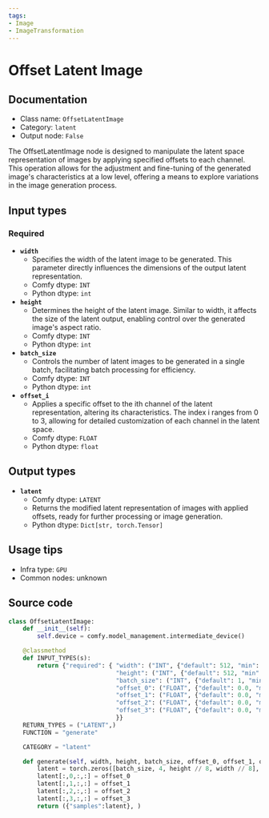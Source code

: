 ```yaml
---
tags:
- Image
- ImageTransformation
---
```


# Offset Latent Image
## Documentation
- Class name: `OffsetLatentImage`
- Category: `latent`
- Output node: `False`

The OffsetLatentImage node is designed to manipulate the latent space representation of images by applying specified offsets to each channel. This operation allows for the adjustment and fine-tuning of the generated image's characteristics at a low level, offering a means to explore variations in the image generation process.
## Input types
### Required
- **`width`**
    - Specifies the width of the latent image to be generated. This parameter directly influences the dimensions of the output latent representation.
    - Comfy dtype: `INT`
    - Python dtype: `int`
- **`height`**
    - Determines the height of the latent image. Similar to width, it affects the size of the latent output, enabling control over the generated image's aspect ratio.
    - Comfy dtype: `INT`
    - Python dtype: `int`
- **`batch_size`**
    - Controls the number of latent images to be generated in a single batch, facilitating batch processing for efficiency.
    - Comfy dtype: `INT`
    - Python dtype: `int`
- **`offset_i`**
    - Applies a specific offset to the ith channel of the latent representation, altering its characteristics. The index i ranges from 0 to 3, allowing for detailed customization of each channel in the latent space.
    - Comfy dtype: `FLOAT`
    - Python dtype: `float`
## Output types
- **`latent`**
    - Comfy dtype: `LATENT`
    - Returns the modified latent representation of images with applied offsets, ready for further processing or image generation.
    - Python dtype: `Dict[str, torch.Tensor]`
## Usage tips
- Infra type: `GPU`
- Common nodes: unknown


## Source code
```python
class OffsetLatentImage:
    def __init__(self):
        self.device = comfy.model_management.intermediate_device()

    @classmethod
    def INPUT_TYPES(s):
        return {"required": { "width": ("INT", {"default": 512, "min": 16, "max": MAX_RESOLUTION, "step": 8}),
                              "height": ("INT", {"default": 512, "min": 16, "max": MAX_RESOLUTION, "step": 8}),
                              "batch_size": ("INT", {"default": 1, "min": 1, "max": 4096}),
                              "offset_0": ("FLOAT", {"default": 0.0, "min": -10.0, "max": 10.0, "step": 0.1,  "round": 0.1}),
                              "offset_1": ("FLOAT", {"default": 0.0, "min": -10.0, "max": 10.0, "step": 0.1,  "round": 0.1}),
                              "offset_2": ("FLOAT", {"default": 0.0, "min": -10.0, "max": 10.0, "step": 0.1,  "round": 0.1}),
                              "offset_3": ("FLOAT", {"default": 0.0, "min": -10.0, "max": 10.0, "step": 0.1,  "round": 0.1}),
                              }}
    RETURN_TYPES = ("LATENT",)
    FUNCTION = "generate"

    CATEGORY = "latent"

    def generate(self, width, height, batch_size, offset_0, offset_1, offset_2, offset_3):
        latent = torch.zeros([batch_size, 4, height // 8, width // 8], device=self.device)
        latent[:,0,:,:] = offset_0
        latent[:,1,:,:] = offset_1
        latent[:,2,:,:] = offset_2
        latent[:,3,:,:] = offset_3
        return ({"samples":latent}, )

```
